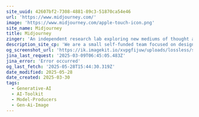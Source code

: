 ```yaml
---
site_uuid: 42607bf2-7308-4881-89c3-51870ca54e46
url: 'https://www.midjourney.com/'
image: 'https://www.midjourney.com/apple-touch-icon.png'
site_name: Midjourney
title: Midjourney
zinger: 'An independent research lab exploring new mediums of thought and expanding the imaginative powers of the human species.'
description_site_cp: 'We are a small self-funded team focused on design, human infrastructure, and AI. We have 11 full-time staff and an incredible set of advisors.'
og_screenshot_url: 'https://ik.imagekit.io/xvpgfijuw/uploads/lossless/screenshots/20250528_Midjourney_og_screenshot.jpeg'
jina_last_request: '2025-03-09T06:45:05.483Z'
jina_error: 'Error occurred'
og_last_fetch: '2025-05-28T15:44:30.319Z'
date_modified: 2025-05-28
date_created: 2025-03-30
tags:
  - Generative-AI
  - AI-Toolkit
  - Model-Producers
  - Gen-Ai-Image
---
```


